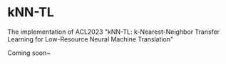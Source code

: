 # kNN-TL
The implementation of ACL2023 "kNN-TL: k-Nearest-Neighbor Transfer Learning for Low-Resource Neural Machine Translation"

Coming soon~
